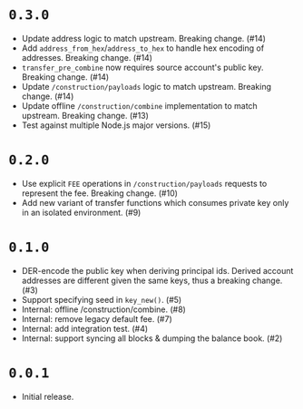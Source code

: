 # `0.3.0`

- Update address logic to match upstream. Breaking change. (#14)
- Add `address_from_hex`/`address_to_hex` to handle hex encoding of addresses.
  Breaking change. (#14)
- `transfer_pre_combine` now requires source account's public key. Breaking
  change. (#14)
- Update `/construction/payloads` logic to match upstream. Breaking change.
  (#14)
- Update offline `/construction/combine` implementation to match upstream.
  Breaking change. (#13)
- Test against multiple Node.js major versions. (#15)

# `0.2.0`

- Use explicit `FEE` operations in `/construction/payloads` requests to
  represent the fee. Breaking change. (#10)
- Add new variant of transfer functions which consumes private key only in an
  isolated environment. (#9)

# `0.1.0`

- DER-encode the public key when deriving principal ids. Derived account
  addresses are different given the same keys, thus a breaking change. (#3)
- Support specifying seed in `key_new()`. (#5)
- Internal: offline /construction/combine. (#8)
- Internal: remove legacy default fee. (#7)
- Internal: add integration test. (#4)
- Internal: support syncing all blocks & dumping the balance book. (#2)

# `0.0.1`

- Initial release.

